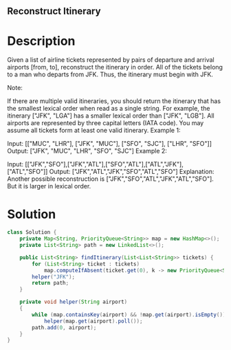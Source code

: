 Reconstruct Itinerary
---

# Description
Given a list of airline tickets represented by pairs of departure and arrival airports [from, to], reconstruct the itinerary in order. All of the tickets belong to a man who departs from JFK. Thus, the itinerary must begin with JFK.

Note:

If there are multiple valid itineraries, you should return the itinerary that has the smallest lexical order when read as a single string. For example, the itinerary ["JFK", "LGA"] has a smaller lexical order than ["JFK", "LGB"].
All airports are represented by three capital letters (IATA code).
You may assume all tickets form at least one valid itinerary.
Example 1:

Input: [["MUC", "LHR"], ["JFK", "MUC"], ["SFO", "SJC"], ["LHR", "SFO"]]
Output: ["JFK", "MUC", "LHR", "SFO", "SJC"]
Example 2:

Input: [["JFK","SFO"],["JFK","ATL"],["SFO","ATL"],["ATL","JFK"],["ATL","SFO"]]
Output: ["JFK","ATL","JFK","SFO","ATL","SFO"]
Explanation: Another possible reconstruction is ["JFK","SFO","ATL","JFK","ATL","SFO"].
             But it is larger in lexical order.

# Solution
```java
class Solution {
    private Map<String, PriorityQueue<String>> map = new HashMap<>();
    private List<String> path = new LinkedList<>();

    public List<String> findItinerary(List<List<String>> tickets) {
        for (List<String> ticket : tickets)
            map.computeIfAbsent(ticket.get(0), k -> new PriorityQueue<String>()).add(ticket.get(1));
        helper("JFK");
        return path;
    }

    private void helper(String airport)
    {
        while (map.containsKey(airport) && !map.get(airport).isEmpty())
            helper(map.get(airport).poll());
        path.add(0, airport);
    }
}
```
